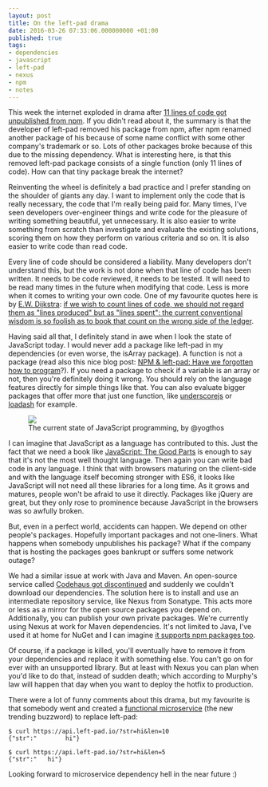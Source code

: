 ```yaml
---
layout: post
title: On the left-pad drama
date: 2016-03-26 07:33:06.000000000 +01:00
published: true
tags:
- dependencies
- javascript
- left-pad
- nexus
- npm
- notes
---
```


This week the internet exploded in drama after <a href="http://www.theregister.co.uk/2016/03/23/npm_left_pad_chaos" target="_blank">11 lines of code got unpublished from npm</a>. If you didn't read about it, the summary is that the developer of left-pad removed his package from npm, after npm renamed another package of his because of some name conflict with some other company's trademark or so. Lots of other packages broke because of this due to the missing dependency. What is interesting here, is that this removed left-pad package consists of a single function (only 11 lines of code). How can that tiny package break the internet?<!--more-->

Reinventing the wheel is definitely a bad practice and I prefer standing on the shoulder of giants any day. I want to implement only the code that is really necessary, the code that I'm really being paid for. Many times, I've seen developers over-engineer things and write code for the pleasure of writing something beautiful, yet unnecessary. It is also easier to write something from scratch than investigate and evaluate the existing solutions, scoring them on how they perform on various criteria and so on. It is also easier to write code than read code.

Every line of code should be considered a liability. Many developers don't understand this, but the work is not done when that line of code has been written. It needs to be code reviewed, it needs to be tested. It will need to be read many times in the future when modifying that code. Less is more when it comes to writing your own code. One of my favourite quotes here is by <a href="https://en.wikipedia.org/wiki/Edsger_W._Dijkstra" target="_blank">E.W. Dijkstra</a>: <a href="https://www.cs.utexas.edu/~EWD/transcriptions/EWD10xx/EWD1036.html" target="_blank">if we wish to count lines of code, we should not regard them as "lines produced" but as "lines spent": the current conventional wisdom is so foolish as to book that count on the wrong side of the ledger</a>.

Having said all that, I definitely stand in awe when I look the state of JavaScript today. I would never add a package like left-pad in my dependencies (or even worse, the isArray package). A function is not a package (read also this nice blog post: <a href="http://www.haneycodes.net/npm-left-pad-have-we-forgotten-how-to-program/" target="_blank">NPM & left-pad: Have we forgotten how to program</a>?). If you need a package to check if a variable is an array or not, then you're definitely doing it wrong. You should rely on the language features directly for simple things like that. You can also evaluate bigger packages that offer more that just one function, like <a href="http://underscorejs.org/" target="_blank">underscorejs</a> or <a href="https://lodash.com/" target="_blank">loadash</a> for example.

<figure><img src="{% link /assets/2016/cevnsglxiaanrzx.jpg %}" /><figcaption>The current state of JavaScript programming, by @yogthos</figcaption></figure>

I can imagine that JavaScript as a language has contributed to this. Just the fact that we need a book like <a href="http://www.amazon.com/JavaScript-Good-Parts-Douglas-Crockford/dp/0596517742" target="_blank">JavaScript: The Good Parts</a> is enough to say that it's not the most well thought language. Then again you can write bad code in any language. I think that with browsers maturing on the client-side and with the language itself becoming stronger with ES6, it looks like JavaScript will not need all these libraries for a long time. As it grows and matures, people won't be afraid to use it directly. Packages like jQuery are great, but they only rose to prominence because JavaScript in the browsers was so awfully broken.

But, even in a perfect world, accidents can happen. We depend on other people's packages. Hopefully important packages and not one-liners. What happens when somebody unpublishes his package? What if the company that is hosting the packages goes bankrupt or suffers some network outage?

We had a similar issue at work with Java and Maven. An open-source service called <a href="http://www.javaworld.com/article/2892227/open-source-tools/codehaus-the-once-great-house-of-code-has-fallen.html" target="_blank">Codehaus got discontinued</a> and suddenly we couldn't download our dependencies. The solution here is to install and use an intermediate repository service, like Nexus from Sonatype. This acts more or less as a mirror for the open source packages you depend on. Additionally, you can publish your own private packages. We're currently using Nexus at work for Maven dependencies. It's not limited to Java, I've used it at home for NuGet and I can imagine <a href="http://www.sonatype.org/nexus/2016/03/25/npm-gate-lessons-learned-again/" target="_blank">it supports npm packages too</a>.

Of course, if a package is killed, you'll eventually have to remove it from your dependencies and replace it with something else. You can't go on for ever with an unsupported library. But at least with Nexus you can plan when you'd like to do that, instead of sudden death; which according to Murphy's law will happen that day when you want to deploy the hotfix to production.

There were a lot of funny comments about this drama, but my favourite is that somebody went and created a <a href="http://left-pad.io/" target="_blank">functional microservice</a> (the new trending buzzword) to replace left-pad:

```
$ curl https://api.left-pad.io/?str=hi&len=10
{"str":"        hi"}

$ curl https://api.left-pad.io/?str=hi&len=5
{"str":"   hi"}
```

Looking forward to microservice dependency hell in the near future :)
